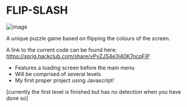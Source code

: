 # FLIP-SLASH

![image](https://github.com/user-attachments/assets/ab858429-9fa6-4b30-a520-214aaf8be6b3)

A unique puzzle game based on flipping the colours of the screen.

A link to the current code can be found here: https://sprig.hackclub.com/share/vPyZJS4e3j40K7ncqFiP

- Features a loading screen before the main menu
- Will be comprised of several levels
- My first proper project using Javascript!

[currently the first level is finished but has no detection when you have done so]
